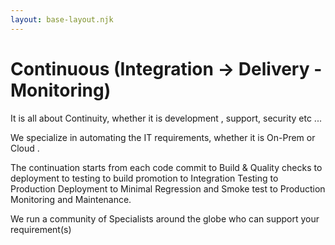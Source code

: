 ```yaml
---
layout: base-layout.njk
---
```

# Continuous (Integration -> Delivery  - Monitoring)

It is all about Continuity, whether it is development , support, security etc ...

We specialize in automating the IT requirements, whether it is On-Prem or Cloud .

The continuation starts from each code commit to Build & Quality checks to deployment to testing to build promotion to Integration Testing to Production Deployment to Minimal Regression and Smoke test to Production Monitoring and Maintenance.

We run a community of Specialists around the globe who can support your requirement(s)
